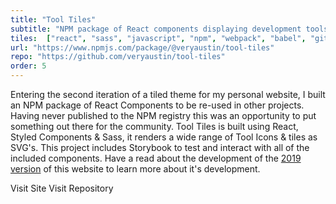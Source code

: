 ```yaml
---
title: "Tool Tiles"
subtitle: "NPM package of React components displaying development tools/technology logos & tiles"
tiles:  ["react", "sass", "javascript", "npm", "webpack", "babel", "github", "git"]
url: "https://www.npmjs.com/package/@veryaustin/tool-tiles"
repo: "https://github.com/veryaustin/tool-tiles"
order: 5
---
```

Entering the second iteration of a tiled theme for my personal website, I built an NPM package of React Components to be re-used in other projects. Having never published to the NPM registry this was an opportunity to put something out there for the community. Tool Tiles is built using React, Styled Components & Sass, it renders a wide range of Tool Icons & tiles as SVG's. This project includes Storybook to test and interact with all of the included components. Have a read about the development of the [2019 version](/writing/2019-veryaustin-website/) of this website to learn more about it's development.

<resource-link to="https://www.npmjs.com/package/@veryaustin/tool-tiles" external={true}>Visit Site</resource-link>
<resource-link to="https://github.com/veryaustin/tool-tiles" external={true}>Visit Repository</resource-link>